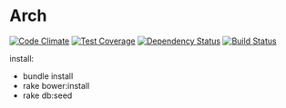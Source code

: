 Arch
====

[![Code Climate](https://codeclimate.com/github/matsumonkie/Arch/badges/gpa.svg)](https://codeclimate.com/github/matsumonkie/Arch)
[![Test Coverage](https://codeclimate.com/github/matsumonkie/Arch/badges/coverage.svg)](https://codeclimate.com/github/matsumonkie/Arch)
[![Dependency Status](https://gemnasium.com/matsumonkie/Arch.svg)](https://gemnasium.com/matsumonkie/Arch)
[![Build Status](https://travis-ci.org/matsumonkie/Arch.svg)](https://travis-ci.org/matsumonkie/Arch)

install:
- bundle install
- rake bower:install
- rake db:seed